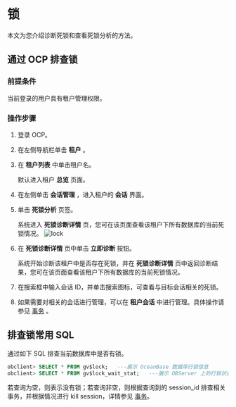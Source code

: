 锁 
======================

本文为您介绍诊断死锁和查看死锁分析的方法。

通过 OCP 排查锁 
-------------------------------

### 前提条件 

当前登录的用户具有租户管理权限。

### 操作步骤 

1. 登录 OCP。

   

2. 在左侧导航栏单击 **租户** 。

   

3. 在 **租户列表** 中单击租户名。

   默认进入租户 **总览** 页面。
   

4. 在左侧单击 **会话管理** ，进入租户的 **会话** 界面。

   

5. 单击 **死锁分析** 页签。

   系统进入 **死锁诊断详情** 页，您可在该页面查看该租户下所有数据库的当前死锁情况。
   ![lock](http://icms-x-dita.oss-cn-zhangjiakou.aliyuncs.com/xdita-output/zh-CN/task14977521/images/p358820.png?Expires=7258146977&OSSAccessKeyId=LTAIJfoPL6wmrirR&Signature=7jOLB49g%2F%2FQQ%2BKkO4eHENDuSz%2BM%3D)

6. 在 **死锁诊断详情** 页中单击 **立即诊断** 按钮。

   系统开始诊断该租户中是否存在死锁，并在 **死锁诊断详情** 页中返回诊断结果，您可在该页面查看该租户下所有数据库的当前死锁情况。
   

7. 在搜索框中输入会话 ID，并单击搜索图标，可查看与目标会话相关的死锁。

   

8. 如果需要对相关的会话进行管理，可以在 **租户会话** 中进行管理。具体操作请参见 [事务](t2120807.html#topic-2120807) 。

   




排查锁常用 SQL 
------------------------------

通过如下 SQL 排查当前数据库中是否有锁。

```sql
obclient> SELECT * FROM gv$lock;   ---展示 OceanBase 数据库行锁信息
obclient> SELECT * FROM gv$lock_wait_stat;   ---展示 OBServer 上的行锁状态
```



若查询为空，则表示没有锁；若查询非空，则根据查询到的 session_id 排查相关事务，并根据情况进行 kill session，详情参见 [事务](t2120807.html#topic-2120807)。
